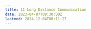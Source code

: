 ```yaml
---
title: 11 Long Distance Communication
date: 2023-04-07T09:30:00Z
lastmod: 2024-12-04T06:11:27
---
```

